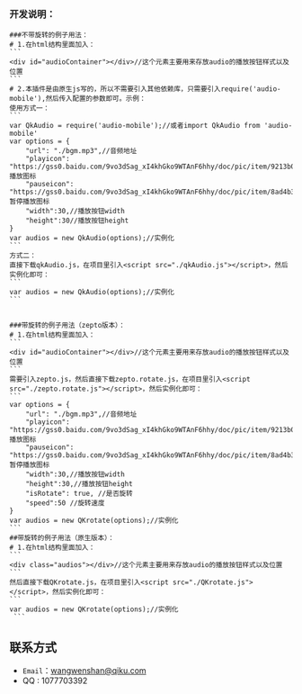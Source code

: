 
### 开发说明： 
    ###不带旋转的例子用法：
	# 1.在html结构里面加入：
	```
	<div id="audioContainer"></div>//这个元素主要用来存放audio的播放按钮样式以及位置
 	```  	
 	# 2.本插件是由原生js写的，所以不需要引入其他依赖库，只需要引入require('audio-mobile'),然后传入配置的参数即可。示例：
 	使用方式一：
 	```
 	var QkAudio = require('audio-mobile');//或者import QkAudio from 'audio-mobile'
 	var options = {
        "url": "./bgm.mp3",//音频地址
        "playicon": "https://gss0.baidu.com/9vo3dSag_xI4khGko9WTAnF6hhy/doc/pic/item/9213b07eca806538df3601ba92dda144ac3482bf.jpg",//播放图标
        "pauseicon": "https://gss0.baidu.com/9vo3dSag_xI4khGko9WTAnF6hhy/doc/pic/item/8ad4b31c8701a18bf9c3b6e69b2f07082838fe6b.jpg",//暂停播放图标
        "width":30,//播放按钮width
        "height":30//播放按钮height
    }
    var audios = new QkAudio(options);//实例化
    ```
    方式二：
    直接下载qkAudio.js，在项目里引入<script src="./qkAudio.js"></script>，然后实例化即可：
    ```
    var audios = new QkAudio(options);//实例化
    ```


    ###带旋转的例子用法（zepto版本）：
    # 1.在html结构里面加入：
    ```
    <div id="audioContainer"></div>//这个元素主要用来存放audio的播放按钮样式以及位置
    ```     
    需要引入zepto.js，然后直接下载zepto.rotate.js，在项目里引入<script src="./zepto.rotate.js"></script>，然后实例化即可：
    ```
    var options = {
        "url": "./bgm.mp3",//音频地址
        "playicon": "https://gss0.baidu.com/9vo3dSag_xI4khGko9WTAnF6hhy/doc/pic/item/9213b07eca806538df3601ba92dda144ac3482bf.jpg",//播放图标
        "pauseicon": "https://gss0.baidu.com/9vo3dSag_xI4khGko9WTAnF6hhy/doc/pic/item/8ad4b31c8701a18bf9c3b6e69b2f07082838fe6b.jpg",//暂停播放图标
        "width":30,//播放按钮width
        "height":30,//播放按钮height
        "isRotate": true, //是否旋转
        "speed":50 //旋转速度
    }
    var audios = new QKrotate(options);//实例化
    ```
    ##带旋转的例子用法（原生版本）：
    # 1.在html结构里面加入：
    ```
    <div class="audios"></div>//这个元素主要用来存放audio的播放按钮样式以及位置
    ```     
    然后直接下载QKrotate.js，在项目里引入<script src="./QKrotate.js"></script>，然后实例化即可：
    ```
    var audios = new QKrotate(options);//实例化
     ```
## 联系方式
- `Email`：wangwenshan@qiku.com
- QQ : 1077703392
